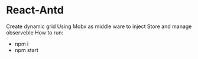 # React-Antd
Create dynamic grid
Using Mobx as middle ware to inject Store and manage observeble
How to run:
- npm i
- npm start

